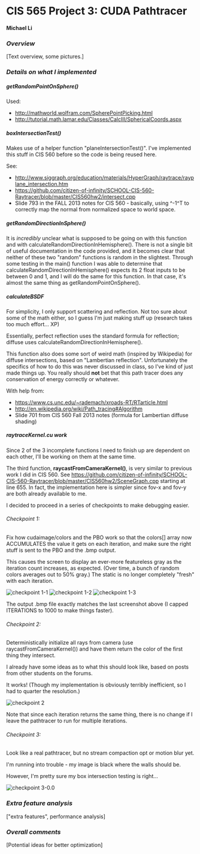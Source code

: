 CIS 565 Project 3: CUDA Pathtracer
==================================

#### Michael Li

### _Overview_

[Text overview, some pictures.]






### _Details on what I implemented_


##### getRandomPointOnSphere()

Used:

* http://mathworld.wolfram.com/SpherePointPicking.html
* http://tutorial.math.lamar.edu/Classes/CalcIII/SphericalCoords.aspx


##### boxIntersectionTest()

Makes use of a helper function "planeIntersectionTest()". I've implemented this
stuff in CIS 560 before so the code is being reused here.

See:

* http://www.siggraph.org/education/materials/HyperGraph/raytrace/rayplane_intersection.htm
* https://github.com/citizen-of-infinity/SCHOOL-CIS-560-Raytracer/blob/master/CIS560hw2/intersect.cpp
* Slide 793 in the FALL 2013 notes for CIS 560 - basically, using ^-1^T to correctly
  map the normal from normalized space to world space.


##### getRandomDirectionInSphere()

It is *incredibly* unclear what is supposed to be going on with this function
and with calculateRandomDirectionInHemisphere(). There is not a single bit of
useful documentation in the code provided, and it becomes clear that neither
of these two "random" functions is random in the slightest. Through some testing
in the main() function I was able to determine that
calculateRandomDirectionInHemisphere() expects its 2 float inputs to be between
0 and 1, and I will do the same for this function. In that case, it's almost the
same thing as getRandomPointOnSphere().
  

##### calculateBSDF

For simplicity, I only support scattering and reflection. Not too sure about some
of the math either, so I guess I'm just making stuff up (research takes too
much effort... XP)

Essentially, perfect reflection uses the standard formula for reflection;
diffuse uses calculateRandomDirectionInHemisphere().

This function also does some sort of weird math (inspired by Wikipedia) for
diffuse intersections, based on "Lambertian reflection". Unfortunately the
specifics of how to do this was never discussed in class, so I've kind of just
made things up. You really should **not** bet that this path tracer does any conservation
of energy correctly or whatever.

With help from:

* https://www.cs.unc.edu/~rademach/xroads-RT/RTarticle.html
* http://en.wikipedia.org/wiki/Path_tracing#Algorithm
* Slide 701 from CIS 560 Fall 2013 notes (formula for Lambertian diffuse shading)


##### raytraceKernel.cu work

Since 2 of the 3 incomplete functions I need to finish up are dependent on each other,
I'll be working on them at the same time.

The third function, **raycastFromCameraKernel()**, is very similar to previous work I did in CIS 560.
See https://github.com/citizen-of-infinity/SCHOOL-CIS-560-Raytracer/blob/master/CIS560hw2/SceneGraph.cpp
starting at line 655. In fact, the implementation here is simpler since fov-x
and fov-y are both already available to me.

I decided to proceed in a series of checkpoints to make debugging easier.

###### Checkpoint 1:

Fix how cudaimage/colors and the PBO work so that the colors[] array now ACCUMULATES the value
it gets on each iteration, and make sure the right stuff is sent to the PBO and
the .bmp output.

This causes the screen to display an ever-more featureless gray as the iteration
count increases, as expected. (Over time, a bunch of random colors averages out
to 50% gray.) The static is no longer completely "fresh" with each iteration.

![checkpoint 1-1](images/chkpt1-1.png)
![checkpoint 1-2](images/chkpt1-2.png)
![checkpoint 1-3](images/chkpt1-3.png)

The output .bmp file exactly matches the last screenshot above (I capped
ITERATIONS to 1000 to make things faster).

###### Checkpoint 2:

Deterministically initialize all rays from camera (use raycastFromCameraKernel())
and have them return the color of the first thing they intersect.

I already have some ideas as to what this should look like, based on posts from
other students on the forums.

It works! (Though my implementation is obviously terribly inefficient, so I had
to quarter the resolution.)

![checkpoint 2](images/chkpt2.png)

Note that since each iteration returns the same thing, there is no change if I
leave the pathtracer to run for multiple iterations.

###### Checkpoint 3:

Look like a real pathtracer, but no stream compaction opt or motion blur yet.

I'm running into trouble - my image is black where the walls should be.

However, I'm pretty sure my box intersection testing is right...

![checkpoint 3-0.0](images/chkpt3-0.0.png)



### _Extra feature analysis_

["extra features", performance analysis]







### _Overall comments_

[Potential ideas for better optimization]

